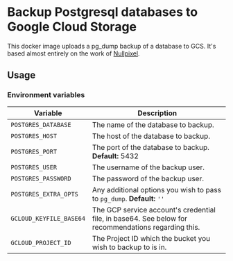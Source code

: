 # Backup Postgresql databases to Google Cloud Storage

This docker image uploads a pg_dump backup of a database to GCS. It's based almost entirely on the work of [Nullpixel](https://github.com/nullpixel/postgres-docker-gcs-backup).

## Usage

### Environment variables
| Variable                | Description                                                                                                    |
|-------------------------|----------------------------------------------------------------------------------------------------------------|
| `POSTGRES_DATABASE`     | The name of the database to backup.                                                                            |
| `POSTGRES_HOST`         | The host of the database to backup.                                                                            |
| `POSTGRES_PORT`         | The port of the database to backup.  **Default:** 5432                                                         |
| `POSTGRES_USER`         | The username of the backup user.                                                                               |
| `POSTGRES_PASSWORD`     | The password of the backup user.                                                                               |
| `POSTGRES_EXTRA_OPTS`   | Any additional options you wish to pass to `pg_dump`. **Default:** `''`                                        |
| `GCLOUD_KEYFILE_BASE64` | The GCP service account's credential file, in base64. See below for recommendations regarding this.            |
| `GCLOUD_PROJECT_ID`     | The Project ID which the bucket you wish to backup to is in.                                                   |
